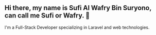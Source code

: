 ## Hi there, my name is Sufi Al Wafry Bin Suryono, can call me Sufi or Wafry. 👋

I'm a Full-Stack Developer specializing in Laravel and web technologies.
<!--


## 🔧 Tech Stack
- 🌐 PHP, Laravel, Blade, MySQL, JSON, WordPress
- 🎨 HTML, CSS, Bootstrap, JavaScript
- 🛠️ Git, REST APIs, APIs Integration
- ⚙️ Familiar with MVC, Agile, VPS(Plesk)
- Basic knowledge of other languages, Linux, Node.js, Java, ASP .NET, C#.

## 🚀 Featured Projects

### 🗓️ Rehabilitation Management System - Idzmir Kids Hub
**(Full-Stack Developer & DevOps Engineer)**
- Led end-to-end development of a complex multi-role system (Admin, Parent, Therapist, Customer
Service, Operation Manager) with:
✅Tech Stack: Laravel, MySQL, JavaScript, Bootstrap 5, SCSS, JSON, Git.
✅CHIP payment gateway & email automation (Mailgun)
✅DevOps:
  - Managed VPS via Plesk (Setup Git repo, manage database)
  - Manage deployments using Git (CI/CD pipeline)
  
- Collaborated with a cross-functional team (Git).
[View Repository »](https://github.com/asyikin854/idzmirMerge.git)

### 🗃️ Data Penduduk Kota Tinggi 
**(Full-Stack Developer & DevOps Engineer)**
Built an advanced CRUD system for village chiefs to manage resident data, replacing paper-based records with:
✅Tech Stack: Laravel, MySQL, JavaScript, Bootstrap 5, CSS3 Git.
✅DevOps:
  - Managed VPS via Plesk (Setup Git repo, manage database)
  - Manage deployments using Git (CI/CD pipeline)
  
- Improved data retrieval speed by 35% via database optimization.
[View Repository »](https://github.com/CTE-ERSMY/data-penduduk.git)

### 📚 Kita Jumpa | Lost & Found System
**(Full-Stack Developer)**
Developed a Laravel-based platform for gas stations to report lost items, featuring: 
✅ Tech Stack: Laravel, MySQL, JavaScript, Bootstrap 5, CSS3, Git. 
✅ Email notifications (Mailgun). 
✅ User-friendly dashboards (Bootstrap 5).
First Laravel project, completed under senior developer mentorship.
[View Repository »](https://github.com/CTE-ERSMY/lost-and-found.git)

## 📫 Let's Connect
- GitHub: [SufiWafry](https://github.com/SufiWafry)
- Email: sufisaw999@gmail.com
